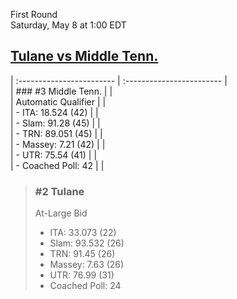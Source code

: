 First Round  
Saturday, May 8 at 1:00 EDT
## [Tulane vs Middle Tenn.](https://www.ncaa.com/game/5833399) 

| :------------------------ | :------------------------ |  
| ### #3 Middle Tenn.       | |  
| Automatic Qualifier       | |  
| - ITA: 18.524 (42)        | |  
| - Slam: 91.28 (45)        | |  
| - TRN: 89.051 (45)        | |  
| - Massey: 7.21 (42)       | |  
| - UTR: 75.54 (41)         | |  
| - Coached Poll: 42        | |  

> ### #2 Tulane  
> At-Large Bid  
> - ITA: 33.073 (22)  
> - Slam: 93.532 (26)  
> - TRN: 91.45 (26)  
> - Massey: 7.63 (26)  
> - UTR: 76.99 (31)  
> - Coached Poll: 24  